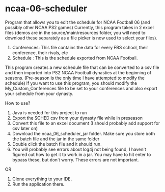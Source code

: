 # ncaa-06-scheduler
Program that allows you to edit the schedule for NCAA Football 06 (and possibly other NCAA PS2 games)
Currently, this program takes in 2 excel files (demos are in the source/main/resources folder, you will need to download these separately as a file picker is now used to select your files).

1. Conferences: This file contains the data for every FBS school, their conference, their rivals, etc
2. Schedule : This is the schedule exported from NCAA Football. 

This program creates a new schedule file that can be converted to a csv file and then imported into PS2 NCAA Football dynasties at the beginning of seasons. (Pre-season is the only time I have attempted to modify the schedule)
If you want to use this program, you should modify the My_Custom_Conferences file to be set to your conferences and also export your schedule from your dynasty.

How to use?
1. Java is needed for this project to run
2. Export the SCHED csv from your dynasty file while in preseason
3. Convert this file to an excel document (I should probably add support for csv later on)
4. Download the ncaa_06_scheduler_jar folder. Make sure you store both the batch file and the jar in the same folder
5. Double click the batch file and it should run.
6. You will probably see errors about log4j not being found, I haven't figured out how to get it to work in a jar. You may have to hit enter to bypass these, but don't worry. These errors are not important.

OR
1. Clone everything to your IDE.
2. Run the application there.

